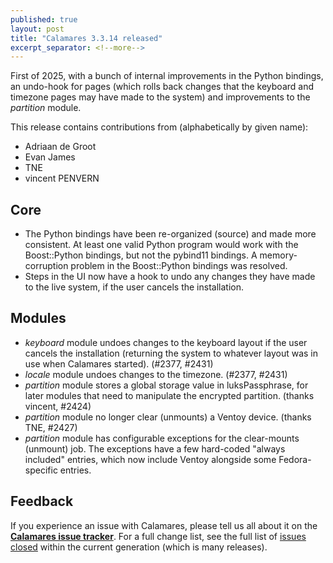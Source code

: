 ```yaml
---
published: true
layout: post
title: "Calamares 3.3.14 released"
excerpt_separator: <!--more-->
---
```


First of 2025, with a bunch of internal improvements in the Python bindings, an undo-hook for pages (which rolls back changes that the keyboard and timezone pages may have made to the system) and improvements to the *partition* module.

<!--more-->

This release contains contributions from (alphabetically by given name):
 - Adriaan de Groot
 - Evan James
 - TNE
 - vincent PENVERN

## Core ##
 - The Python bindings have been re-organized (source) and made more
   consistent. At least one valid Python program would work with
   the Boost::Python bindings, but not the pybind11 bindings. A
   memory-corruption problem in the Boost::Python bindings was resolved.
 - Steps in the UI now have a hook to undo any changes they have made
   to the live system, if the user cancels the installation.

## Modules ##
 - *keyboard* module undoes changes to the keyboard layout if the
   user cancels the installation (returning the system to whatever
   layout was in use when Calamares started). (#2377, #2431)
 - *locale* module undoes changes to the timezone. (#2377, #2431)
 - *partition* module stores a global storage value in luksPassphrase,
   for later modules that need to manipulate the encrypted partition.
   (thanks vincent, #2424)
 - *partition* module no longer clear (unmounts) a Ventoy device.
   (thanks TNE, #2427)
 - *partition* module has configurable exceptions for the clear-mounts
   (unmount) job. The exceptions have a few hard-coded "always included"
   entries, which now include Ventoy alongside some Fedora-specific entries.


## Feedback ##

If you experience an issue with Calamares, please tell us all about it
on the [**Calamares issue tracker**][1]. For a full change list, see
the full list of [issues closed][2] within the current generation (which is many releases).

[1]: https://github.com/calamares/calamares/issues
[2]: https://github.com/calamares/calamares/milestone/83

